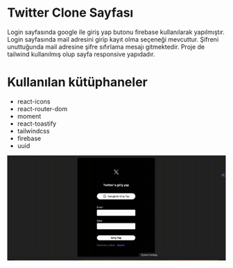 # Twitter Clone Sayfası

Login sayfasında google ile giriş yap butonu firebase kullanılarak yapılmıştır. Login sayfasında mail adresini girip kayıt olma seçeneği mevcuttur. Şifreni unuttuğunda mail adresine şifre sıfırlama mesajı gitmektedir. Proje de tailwind kullanılmış olup sayfa responsive yapıdadır.


# Kullanılan kütüphaneler

- react-icons
- react-router-dom
- moment
- react-toastify
- tailwindcss
- firebase
- uuid

![](vite-project/x.gif)